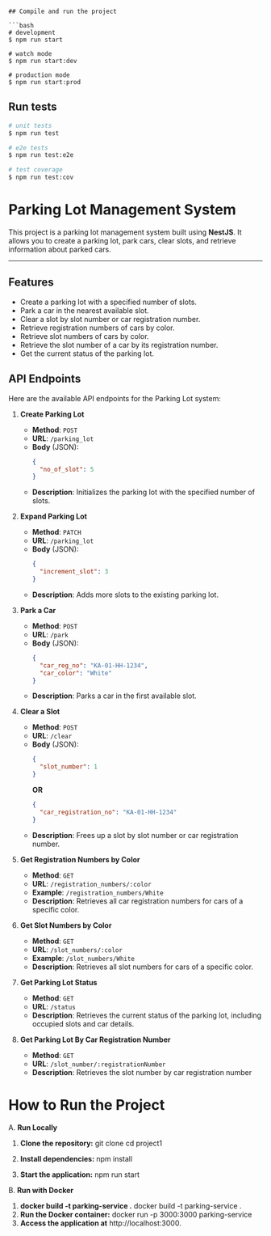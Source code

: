 ```

## Compile and run the project

```bash
# development
$ npm run start

# watch mode
$ npm run start:dev

# production mode
$ npm run start:prod
```

## Run tests

```bash
# unit tests
$ npm run test

# e2e tests
$ npm run test:e2e

# test coverage
$ npm run test:cov
```


# Parking Lot Management System

This project is a parking lot management system built using **NestJS**. It allows you to create a parking lot, park cars, clear slots, and retrieve information about parked cars.

---

## **Features**
- Create a parking lot with a specified number of slots.
- Park a car in the nearest available slot.
- Clear a slot by slot number or car registration number.
- Retrieve registration numbers of cars by color.
- Retrieve slot numbers of cars by color.
- Retrieve the slot number of a car by its registration number.
- Get the current status of the parking lot.

## API Endpoints

Here are the available API endpoints for the Parking Lot system:

1. **Create Parking Lot**
   - **Method**: `POST`
   - **URL**: `/parking_lot`
   - **Body** (JSON):
     ```json
     {
       "no_of_slot": 5
     }
     ```
   - **Description**: Initializes the parking lot with the specified number of slots.

2. **Expand Parking Lot**
   - **Method**: `PATCH`
   - **URL**: `/parking_lot`
   - **Body** (JSON):
     ```json
     {
       "increment_slot": 3
     }
     ```
   - **Description**: Adds more slots to the existing parking lot.

3. **Park a Car**
   - **Method**: `POST`
   - **URL**: `/park`
   - **Body** (JSON):
     ```json
     {
       "car_reg_no": "KA-01-HH-1234",
       "car_color": "White"
     }
     ```
   - **Description**: Parks a car in the first available slot.

4. **Clear a Slot**
   - **Method**: `POST`
   - **URL**: `/clear`
   - **Body** (JSON):
     ```json
     {
       "slot_number": 1
     }
     ```
     **OR**
     ```json
     {
       "car_registration_no": "KA-01-HH-1234"
     }
     ```
   - **Description**: Frees up a slot by slot number or car registration number.

5. **Get Registration Numbers by Color**
   - **Method**: `GET`
   - **URL**: `/registration_numbers/:color`
   - **Example**: `/registration_numbers/White`
   - **Description**: Retrieves all car registration numbers for cars of a specific color.

6. **Get Slot Numbers by Color**
   - **Method**: `GET`
   - **URL**: `/slot_numbers/:color`
   - **Example**: `/slot_numbers/White`
   - **Description**: Retrieves all slot numbers for cars of a specific color.

7. **Get Parking Lot Status**
   - **Method**: `GET`
   - **URL**: `/status`
   - **Description**: Retrieves the current status of the parking lot, including occupied slots and car details.

7. **Get Parking Lot By Car Registration Number**
   - **Method**: `GET`
   - **URL**: `/slot_number/:registrationNumber`
   - **Description**: Retrieves the slot number by car registration number 




# How to Run the Project

A. **Run Locally**

  1. **Clone the repository:**
   git clone <repository-url>
   cd project1

  2. **Install dependencies:**
   npm install

  3. **Start the application:**
   npm run start

B. **Run with Docker**
  1. **docker build -t parking-service .**
     docker build -t parking-service .
  2. **Run the Docker container:**
     docker run -p 3000:3000 parking-service
  3.  **Access the application at**
      http://localhost:3000.

 



